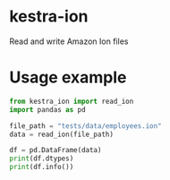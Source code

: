 # kestra-ion

Read and write Amazon Ion files

# Usage example

```python
from kestra_ion import read_ion
import pandas as pd

file_path = "tests/data/employees.ion"
data = read_ion(file_path)

df = pd.DataFrame(data)
print(df.dtypes)
print(df.info())
```